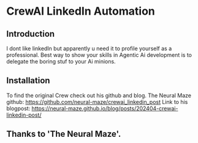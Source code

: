 # CrewAI LinkedIn Automation

## Introduction
I dont like linkedIn but apparently u need it to profile yourself as a professional.
Best way to show your skills in Agentic Ai development is to delegate the boring stuf to your Ai minions.

## Installation
To find the original Crew check out his github and blog.
The Neural Maze github: https://github.com/neural-maze/crewai_linkedin_post
Link to his blogpost: https://neural-maze.github.io/blog/posts/202404-crewai-linkedin-post/

## Thanks to 'The Neural Maze'. 
